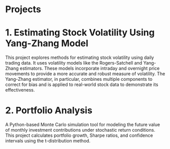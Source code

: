 # Projects
# 1. Estimating Stock Volatility Using Yang-Zhang Model
This project explores methods for estimating stock volatility using daily trading data. It uses volatility models like the Rogers-Satchell and Yang-Zhang estimators. These models incorporate intraday and overnight price movements to provide a more accurate and robust measure of volatility. The Yang-Zhang estimator, in particular, combines multiple components to correct for bias and is applied to real-world stock data to demonstrate its effectiveness.
# 2. Portfolio Analysis
A Python-based Monte Carlo simulation tool for modeling the future value of monthly investment contributions under stochastic return conditions. This project calculates portfolio growth, Sharpe ratios, and confidence intervals using the t-distribution method. 
